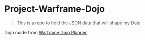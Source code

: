 # Project-Warframe-Dojo

> This is a repo to hold the JSON data that will shape my Dojo


Dojo made from [Warframe Dojo Planner](https://dojoplanner.stom66.co.uk/)
